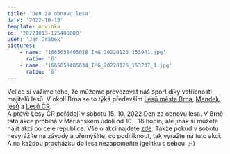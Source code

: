 ```yaml
---
title: 'Den za obnovu lesa'
date: '2022-10-13'
template: novinka
id: '20221013-125406000'
user: 'Jan Drábek'
pictures:
    - name: '1665658405028_IMG_20220126_153941.jpg'
      ratio: '6'
    - name: '1665658405034_IMG_20220126_153237_1.jpg'
      ratio: '6'
---
```

Velice si vážíme toho, že můžeme provozovat náš sport díky vstřícnosti majitelů lesů. V okolí Brna se to týká především [Lesů města Brna](https://www.lesymb.cz/), [Mendelu lesů](https://www.slpkrtiny.cz/) a [Lesů ČR](https://lesycr.cz/).   
A právě Lesy ČR pořádají v sobotu 15. 10. 2022 Den za obnovu lesa. V Brně tato akce probíhá v Mariánském údolí od 10 - 16 hodin, ale jinak si můžete najít akci po celé republice. Vše o akci najdete [zde](https://www.klubnoveholesa.cz/dny-za-obnovu-lesa/). Takže pokud v sobotu nevyrážíte na závody a přemýšlíte, co podniknout, tak vyražte na tuto akci.  
A na každou procházku do lesa nezapomeňte igelitku s sebou. ;-)  
